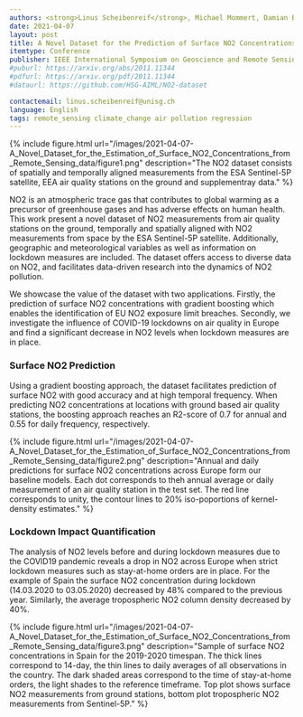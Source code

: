 ```yaml
---
authors: <strong>Linus Scheibenreif</strong>, Michael Mommert, Damian Borth
date: 2021-04-07
layout: post
title: A Novel Dataset for the Prediction of Surface NO2 Concentrations from Remote Sensing Data
itemtype: Conference
publisher: IEEE International Symposium on Geoscience and Remote Sensing 2021 (IGARSS)
#puburl: https://arxiv.org/abs/2011.11344
#pdfurl: https://arxiv.org/pdf/2011.11344
#dataurl: https://github.com/HSG-AIML/NO2-dataset

contactemail: linus.scheibenreif@unisg.ch	
language: English
tags: remote_sensing climate_change air pollution regression 
---
```

{% include figure.html
url="/images/2021-04-07-A_Novel_Dataset_for_the_Estimation_of_Surface_NO2_Concentrations_from_Remote_Sensing_data/figure1.png"
description="The NO2 dataset consists of spatially and temporally aligned measurements from the ESA Sentinel-5P satellite, EEA air quality stations on the ground and supplementray data." %}

NO2 is an atmospheric trace gas that contributes to global warming as a precursor of greenhouse gases and has adverse effects on human health. This work present a novel dataset of NO2 measurements from air quality stations on the ground, temporally and spatially aligned with NO2 measurements from space by the ESA Sentinel-5P satellite. Additionally, geographic and meteorological variables as well as information on lockdown measures are included. The dataset offers access to diverse data on NO2, and facilitates data-driven research into the dynamics of NO2 pollution.

We showcase the value of the dataset with two applications. Firstly, the prediction of surface NO2 concentrations with gradient boosting which enables the identification of EU NO2 exposure limit breaches. Secondly, we investigate the influence of COVID-19 lockdowns on air quality in Europe and find a significant decrease in NO2 levels when lockdown measures are in place.

### Surface NO2 Prediction
Using a gradient boosting approach, the dataset facilitates prediction of surface NO2 with good accuracy and at high temporal frequency. When predicting NO2 concentrations at locations with ground based air quality stations, the boosting approach reaches an R2-score of 0.7 for annual and 0.55 for daily frequency, respectively.

{% include figure.html
url="/images/2021-04-07-A_Novel_Dataset_for_the_Estimation_of_Surface_NO2_Concentrations_from_Remote_Sensing_data/figure2.png"
description="Annual and daily predictions for surface NO2 concentrations across Europe form our baseline models. Each dot corresponds to theh annual average or daily measurement of an air quality station in the test set. The red line corresponds to unity, the contour lines to 20% iso-poportions of kernel-density estimates." %}

### Lockdown Impact Quantification
The analysis of NO2 levels before and during lockdown measures due to the COVID19 pandemic reveals a drop in NO2 across Europe when strict lockdown measures such as stay-at-home orders are in place. For the example of Spain the surface NO2 concentration during lockdown (14.03.2020 to 03.05.2020) decreased by 48% compared to the previous year. Similarly, the average tropospheric NO2 column density decreased by 40%.

{% include figure.html
url="/images/2021-04-07-A_Novel_Dataset_for_the_Estimation_of_Surface_NO2_Concentrations_from_Remote_Sensing_data/figure3.png"
description="Sample of surface NO2 concentrations in Spain for the 2019-2020 timespan. The thick lines correspond to 14-day, the thin lines to daily averages of all observations in the country. The dark shaded areas correspond to the time of stay-at-home orders, the light shades to the reference timeframe. Top plot shows surface NO2 measurements from ground stations, bottom plot tropospheric NO2 measurements from Sentinel-5P." %}


